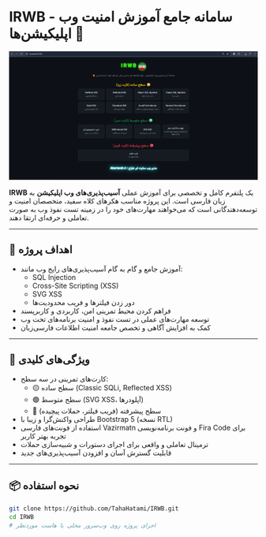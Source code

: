 # IRWB - سامانه جامع آموزش امنیت وب اپلیکیشن‌ها 🚀

![IRWB Logo](Screenshot2.png)

**IRWB** یک پلتفرم کامل و تخصصی برای آموزش عملی **آسیب‌پذیری‌های وب اپلیکیشن** به زبان فارسی است. این پروژه مناسب هکرهای کلاه سفید، متخصصان امنیت و توسعه‌دهندگانی است که می‌خواهند مهارت‌های خود را در زمینه تست نفوذ وب به صورت تعاملی و حرفه‌ای ارتقا دهند.

---

## 🎯 اهداف پروژه

- آموزش جامع و گام به گام آسیب‌پذیری‌های رایج وب مانند:
  - SQL Injection
  - Cross-Site Scripting (XSS)
  - SVG XSS
  - دور زدن فیلترها و فریب محدودیت‌ها
- فراهم کردن محیط تمرینی امن، کاربردی و کاربرپسند
- توسعه مهارت‌های عملی در تست نفوذ و امنیت برنامه‌های تحت وب
- کمک به افزایش آگاهی و تخصص جامعه امنیت اطلاعات فارسی‌زبان

---

## 🚀 ویژگی‌های کلیدی

- کارت‌های تمرینی در سه سطح:
  - 🟡 سطح ساده (Classic SQLi, Reflected XSS)
  - 🟢 سطح متوسط (SVG XSS، آپلودرها)
  - 🔴 سطح پیشرفته (فریب فیلتر، حملات پیچیده)
- طراحی واکنش‌گرا و زیبا با Bootstrap 5 (نسخه RTL)
- استفاده از فونت‌های فارسی Vazirmatn و فونت برنامه‌نویسی Fira Code برای تجربه بهتر کاربر
- ترمینال تعاملی و واقعی برای اجرای دستورات و شبیه‌سازی حملات
- قابلیت گسترش آسان و افزودن آسیب‌پذیری‌های جدید

---

## 📦 نحوه استفاده

```bash
git clone https://github.com/TahaHatami/IRWB.git
cd IRWB
# اجرای پروژه روی وب‌سرور محلی یا هاست موردنظر
